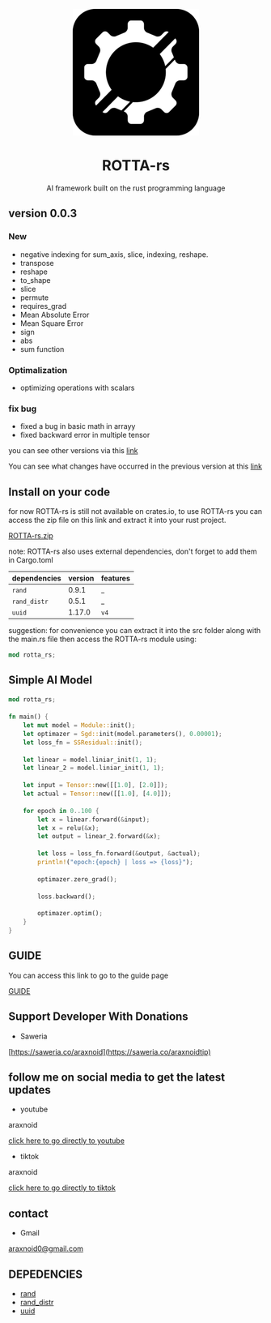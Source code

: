 <div align=center>

![image alt](https://github.com/araxnoid-code/ROTTA-rs/blob/main/assets/rotta-rs_logo_for_github.png?raw=true)
</div>

<div align=center>

# ROTTA-rs
AI framework built on the rust programming language
</div>

## version 0.0.3
### New
- negative indexing for sum_axis, slice, indexing, reshape.
- transpose
- reshape
- to_shape
- slice
- permute
- requires_grad
- Mean Absolute Error
- Mean Square Error
- sign
- abs
- sum function

### Optimalization
- optimizing operations with scalars

### fix bug
- fixed a bug in basic math in arrayy
- fixed backward error in multiple tensor

you can see other versions via this [link](https://github.com/araxnoid-code/ROTTA-rs/tags)

You can see what changes have occurred in the previous version at this [link](https://github.com/araxnoid-code/ROTTA-rs/blob/main/version.md)

## Install on your code
for now ROTTA-rs is still not available on crates.io, to use ROTTA-rs you can access the zip file on this link and extract it into your rust project.

[ROTTA-rs.zip](https://github.com/araxnoid-code/ROTTA-rs/blob/main/rotta_rs_module)

note: ROTTA-rs also uses external dependencies, don't forget to add them in Cargo.toml

|   dependencies    | version | features |
|   :-----------    | :------ | :---     |
|   `rand`          | 0.9.1   | _        |
|   `rand_distr`    | 0.5.1   | _        |
|   `uuid`          | 1.17.0  | `v4`     |

suggestion: for convenience you can extract it into the src folder along with the main.rs file then access the ROTTA-rs module using:
```rust
mod rotta_rs;
```


## Simple AI Model
```rust
mod rotta_rs;

fn main() {
    let mut model = Module::init();
    let optimazer = Sgd::init(model.parameters(), 0.00001);
    let loss_fn = SSResidual::init();

    let linear = model.liniar_init(1, 1);
    let linear_2 = model.liniar_init(1, 1);

    let input = Tensor::new([[1.0], [2.0]]);
    let actual = Tensor::new([[1.0], [4.0]]);

    for epoch in 0..100 {
        let x = linear.forward(&input);
        let x = relu(&x);
        let output = linear_2.forward(&x);

        let loss = loss_fn.forward(&output, &actual);
        println!("epoch:{epoch} | loss => {loss}");

        optimazer.zero_grad();

        loss.backward();

        optimazer.optim();
    }
}
```

## GUIDE
You can access this link to go to the guide page

[GUIDE](https://github.com/araxnoid-code/ROTTA-rs/blob/main/book/guide.md)


## Support Developer With Donations
- Saweria

[https://saweria.co/araxnoid](https://saweria.co/araxnoidtip)

## follow me on social media to get the latest updates
- youtube

araxnoid

[click here to go directly to youtube](https://www.youtube.com/@araxnoid-v5o)

- tiktok

araxnoid

[click here to go directly to tiktok](https://www.tiktok.com/@araxnoid_code)

## contact
- Gmail

araxnoid0@gmail.com

## DEPEDENCIES
- [rand](https://crates.io/crates/rand)
- [rand_distr](https://crates.io/crates/rand_distr)
- [uuid](https://crates.io/crates/uuid)